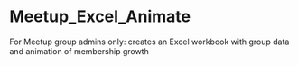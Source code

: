 # Meetup_Excel_Animate
For Meetup group admins only: creates an Excel workbook with group data and animation of membership growth
